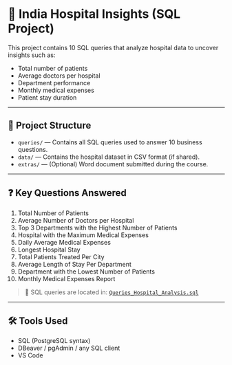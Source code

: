 # 🏥 India Hospital Insights (SQL Project)

This project contains 10 SQL queries that analyze hospital data to uncover insights such as:

- Total number of patients
- Average doctors per hospital
- Department performance
- Monthly medical expenses
- Patient stay duration

---

## 📁 Project Structure

- `queries/` — Contains all SQL queries used to answer 10 business questions.
- `data/` — Contains the hospital dataset in CSV format (if shared).
- `extras/` — (Optional) Word document submitted during the course.

---

## ❓ Key Questions Answered

1. Total Number of Patients
2. Average Number of Doctors per Hospital
3. Top 3 Departments with the Highest Number of Patients
4. Hospital with the Maximum Medical Expenses
5. Daily Average Medical Expenses
6. Longest Hospital Stay
7. Total Patients Treated Per City
8. Average Length of Stay Per Department
9. Department with the Lowest Number of Patients
10. Monthly Medical Expenses Report

> 🔗 SQL queries are located in: [`Queries_Hospital_Analysis.sql`](./Queries_Hospital_Analysis.sql)


---

## 🛠️ Tools Used

- SQL (PostgreSQL syntax)
- DBeaver / pgAdmin / any SQL client
- VS Code
